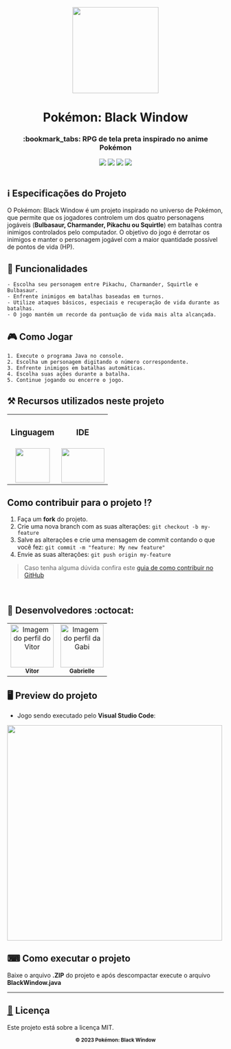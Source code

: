 <div align="center">
  <img src="https://github.com/VitorGeovani/RPG-Pokemon/assets/71882193/e26c1b82-c9cd-4afd-a9c4-fd7233f1cde6" width="200px" />
</div>

<h1 align="center">Pokémon: Black Window</h1>

<h3 align="center">:bookmark_tabs: RPG de tela preta inspirado no anime Pokémon </h3>

<div align="center">
 <img src="https://img.shields.io/badge/Java-ED8B00?style=&logo=openjdk&logoColor=white" />
 <img src="https://img.shields.io/github/repo-size/VitorGeovani/RPG-Pokemon">
 <img src="https://img.shields.io/github/last-commit/VitorGeovani/RPG-Pokemon">
 <img src="https://img.shields.io/github/forks/VitorGeovani/RPG-Pokemon" />
 </div>

 <br>
 
 ## <a name="SobreoProjeto"></a>:information_source: Especificações do Projeto
 O Pokémon: Black Window é um projeto inspirado no universo de Pokémon, que permite que os jogadores controlem um dos quatro personagens jogáveis (<b>Bulbasaur, Charmander, Pikachu ou Squirtle</b>) em batalhas contra inimigos controlados pelo computador. O objetivo do jogo é derrotar os inimigos e manter o personagem jogável com a maior quantidade possível de pontos de vida (HP).
 <br>

## <a name="SobreoProjeto"></a>:pushpin: Funcionalidades
    - Escolha seu personagem entre Pikachu, Charmander, Squirtle e Bulbasaur.
    - Enfrente inimigos em batalhas baseadas em turnos.
    - Utilize ataques básicos, especiais e recuperação de vida durante as batalhas.
    - O jogo mantém um recorde da pontuação de vida mais alta alcançada.

## <a name="SobreoProjeto"></a>🎮 Como Jogar
    1. Execute o programa Java no console.
    2. Escolha um personagem digitando o número correspondente.
    3. Enfrente inimigos em batalhas automáticas.
    4. Escolha suas ações durante a batalha.
    5. Continue jogando ou encerre o jogo.

 ## <a name="RecursosUtilizadosNesteProjeto"></a>⚒ Recursos utilizados neste projeto
<table align="center">
<th><h3>Linguagem</h3></th>
 <th><h3>IDE</h3></th>
  <tr>
      <td valign="top" align="center">
      <a href="https://www.java.com/pt-BR/download/ie_manual.jsp?locale=pt_BR"><img height="80" width="80" src="https://cdn.jsdelivr.net/gh/devicons/devicon/icons/java/java-original.svg" style="max-width:100%;"></img></a>
      </td>
   <td valign="top" align="center">
      <a href="https://code.visualstudio.com/Download"><img height="80" width="100" src="https://cdn.jsdelivr.net/gh/devicons/devicon/icons/vscode/vscode-original.svg" style="max-width:100%;"></img></a>
      </td>
    
  </tr>
</table>

## <a name="ComoContribuirParaOProjeto"></a>Como contribuir para o projeto ⁉️

1. Faça um **fork** do projeto.
2. Crie uma nova branch com as suas alterações: `git checkout -b my-feature`
3. Salve as alterações e crie uma mensagem de commit contando o que você fez: `git commit -m "feature: My new feature"`
4. Envie as suas alterações: `git push origin my-feature`
> Caso tenha alguma dúvida confira este [guia de como contribuir no GitHub](https://github.com/firstcontributions/first-contributions)

<br>

## <a name="Desenvolvedores"></a> :rocket: Desenvolvedores :octocat:
<table align="center">
  <tr>
    <td align="center"><a href="https://github.com/VitorGeovani">
    <img src="https://avatars.githubusercontent.com/u/71882193?v=4" width="100px" alt="Imagem do perfil do Vitor"/>
    <br />
     <sub><b>Vitor</b></sub><br />
     </td>
    <td align="center"><a href="https://github.com/pudimpudi">
    <img src="https://avatars.githubusercontent.com/u/127544518?v=4" width="100px" alt="Imagem do perfil da Gabi"/>
    <br />
    <sub><b>Gabrielle</b></sub><br />
     </td>
 </tr>
</table>


## <a name="ImagensDoProjeto"></a>🖥 Preview do projeto
* Jogo sendo executado pelo <b>Visual Studio Code</b>:
<img src="https://github.com/VitorGeovani/RPG-Pokemon/assets/71882193/c719243f-7428-4acd-ba2e-d2e73459a635" width="500px" />


## ⌨ Como executar o projeto

Baixe o arquivo <b>.ZIP</b> do projeto e após descompactar execute o arquivo <b>BlackWindow.java</b>

---

## <a href="https://github.com/Squad-Back-End/reprography-nodejs/blob/master/LICENSE">📝</a> <a name="Licenca"></a> Licença

Este projeto está sobre a licença MIT.

<div align="center">
  <sub><b>© 2023 Pokémon: Black Window</b></sub>
</div>
